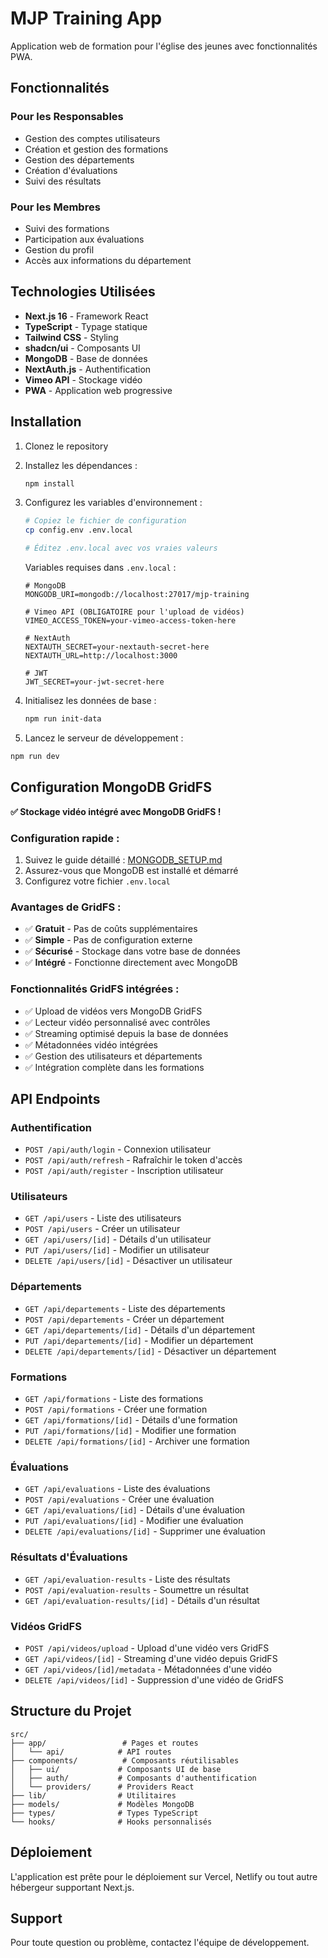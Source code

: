 # MJP Training App

Application web de formation pour l'église des jeunes avec fonctionnalités PWA.

## Fonctionnalités

### Pour les Responsables
- Gestion des comptes utilisateurs
- Création et gestion des formations
- Gestion des départements
- Création d'évaluations
- Suivi des résultats

### Pour les Membres
- Suivi des formations
- Participation aux évaluations
- Gestion du profil
- Accès aux informations du département

## Technologies Utilisées

- **Next.js 16** - Framework React
- **TypeScript** - Typage statique
- **Tailwind CSS** - Styling
- **shadcn/ui** - Composants UI
- **MongoDB** - Base de données
- **NextAuth.js** - Authentification
- **Vimeo API** - Stockage vidéo
- **PWA** - Application web progressive

## Installation

1. Clonez le repository
2. Installez les dépendances :
   ```bash
   npm install
   ```

3. Configurez les variables d'environnement :
   ```bash
   # Copiez le fichier de configuration
   cp config.env .env.local
   
   # Éditez .env.local avec vos vraies valeurs
   ```
   
   Variables requises dans `.env.local` :
   ```env
   # MongoDB
   MONGODB_URI=mongodb://localhost:27017/mjp-training
   
   # Vimeo API (OBLIGATOIRE pour l'upload de vidéos)
   VIMEO_ACCESS_TOKEN=your-vimeo-access-token-here
   
   # NextAuth
   NEXTAUTH_SECRET=your-nextauth-secret-here
   NEXTAUTH_URL=http://localhost:3000
   
   # JWT
   JWT_SECRET=your-jwt-secret-here
   ```

5. Initialisez les données de base :
   ```bash
   npm run init-data
   ```

6. Lancez le serveur de développement :
```bash
npm run dev
   ```

## Configuration MongoDB GridFS

**✅ Stockage vidéo intégré avec MongoDB GridFS !**

### Configuration rapide :
1. Suivez le guide détaillé : [MONGODB_SETUP.md](./MONGODB_SETUP.md)
2. Assurez-vous que MongoDB est installé et démarré
3. Configurez votre fichier `.env.local`

### Avantages de GridFS :
- ✅ **Gratuit** - Pas de coûts supplémentaires
- ✅ **Simple** - Pas de configuration externe
- ✅ **Sécurisé** - Stockage dans votre base de données
- ✅ **Intégré** - Fonctionne directement avec MongoDB

### Fonctionnalités GridFS intégrées :
- ✅ Upload de vidéos vers MongoDB GridFS
- ✅ Lecteur vidéo personnalisé avec contrôles
- ✅ Streaming optimisé depuis la base de données
- ✅ Métadonnées vidéo intégrées
- ✅ Gestion des utilisateurs et départements
- ✅ Intégration complète dans les formations

## API Endpoints

### Authentification
- `POST /api/auth/login` - Connexion utilisateur
- `POST /api/auth/refresh` - Rafraîchir le token d'accès
- `POST /api/auth/register` - Inscription utilisateur

### Utilisateurs
- `GET /api/users` - Liste des utilisateurs
- `POST /api/users` - Créer un utilisateur
- `GET /api/users/[id]` - Détails d'un utilisateur
- `PUT /api/users/[id]` - Modifier un utilisateur
- `DELETE /api/users/[id]` - Désactiver un utilisateur

### Départements
- `GET /api/departements` - Liste des départements
- `POST /api/departements` - Créer un département
- `GET /api/departements/[id]` - Détails d'un département
- `PUT /api/departements/[id]` - Modifier un département
- `DELETE /api/departements/[id]` - Désactiver un département

### Formations
- `GET /api/formations` - Liste des formations
- `POST /api/formations` - Créer une formation
- `GET /api/formations/[id]` - Détails d'une formation
- `PUT /api/formations/[id]` - Modifier une formation
- `DELETE /api/formations/[id]` - Archiver une formation

### Évaluations
- `GET /api/evaluations` - Liste des évaluations
- `POST /api/evaluations` - Créer une évaluation
- `GET /api/evaluations/[id]` - Détails d'une évaluation
- `PUT /api/evaluations/[id]` - Modifier une évaluation
- `DELETE /api/evaluations/[id]` - Supprimer une évaluation

### Résultats d'Évaluations
- `GET /api/evaluation-results` - Liste des résultats
- `POST /api/evaluation-results` - Soumettre un résultat
- `GET /api/evaluation-results/[id]` - Détails d'un résultat

### Vidéos GridFS
- `POST /api/videos/upload` - Upload d'une vidéo vers GridFS
- `GET /api/videos/[id]` - Streaming d'une vidéo depuis GridFS
- `GET /api/videos/[id]/metadata` - Métadonnées d'une vidéo
- `DELETE /api/videos/[id]` - Suppression d'une vidéo de GridFS

## Structure du Projet

```
src/
├── app/                 # Pages et routes
│   └── api/            # API routes
├── components/          # Composants réutilisables
│   ├── ui/             # Composants UI de base
│   ├── auth/           # Composants d'authentification
│   └── providers/      # Providers React
├── lib/                # Utilitaires
├── models/             # Modèles MongoDB
├── types/              # Types TypeScript
└── hooks/              # Hooks personnalisés
```

## Déploiement

L'application est prête pour le déploiement sur Vercel, Netlify ou tout autre hébergeur supportant Next.js.

## Support

Pour toute question ou problème, contactez l'équipe de développement.